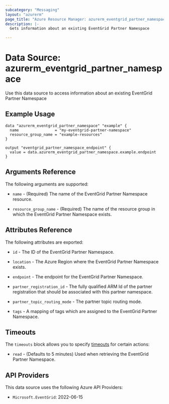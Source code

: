 ```yaml
---
subcategory: "Messaging"
layout: "azurerm"
page_title: "Azure Resource Manager: azurerm_eventgrid_partner_namespace"
description: |-
  Gets information about an existing EventGrid Partner Namespace

---
```


# Data Source: azurerm_eventgrid_partner_namespace

Use this data source to access information about an existing EventGrid Partner Namespace

## Example Usage

```hcl
data "azurerm_eventgrid_partner_namespace" "example" {
  name                = "my-eventgrid-partner-namespace"
  resource_group_name = "example-resources"
}

output "eventgrid_partner_namespace_endpoint" {
  value = data.azurerm_eventgrid_partner_namespace.example.endpoint
}
```

## Arguments Reference

The following arguments are supported:

* `name` - (Required) The name of the EventGrid Partner Namespace resource.

* `resource_group_name` - (Required) The name of the resource group in which the EventGrid Partner Namespace exists.

## Attributes Reference

The following attributes are exported:

* `id` - The ID of the EventGrid Partner Namespace.

* `location` - The Azure Region where the EventGrid Partner Namespace exists.

* `endpoint` - The endpoint for the EventGrid Partner Namespace.

* `partner_registration_id` - The fully qualified ARM Id of the partner registration that should be associated with this partner namespace.

* `partner_topic_routing_mode` - The partner topic routing mode.

* `tags` - A mapping of tags which are assigned to the EventGrid Partner Namespace.

## Timeouts

The `timeouts` block allows you to specify [timeouts](https://www.terraform.io/language/resources/syntax#operation-timeouts) for certain actions:

* `read` - (Defaults to 5 minutes) Used when retrieving the EventGrid Partner Namespace.

## API Providers
<!-- This section is generated, changes will be overwritten -->
This data source uses the following Azure API Providers:

* `Microsoft.EventGrid`: 2022-06-15